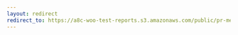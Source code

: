 ```yaml
---
layout: redirect
redirect_to: https://a8c-woo-test-reports.s3.amazonaws.com/public/pr-merge/45675/api/index.html
---
```

